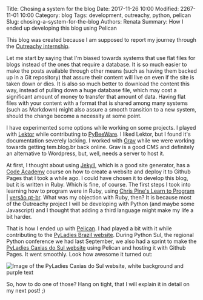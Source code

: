 Title: Chosing a system for the blog
Date: 2017-11-26 10:00
Modified: 2267-11-01 10:00
Category: blog
Tags: development, outreachy, python, pelican
Slug: chosing-a-system-for-the-blog
Authors: Renata
Summary: How I ended up developing this blog using Pelican


This blog was created because I am supposed to report my journey through the [Outreachy internship](https://outreachy.org).

Let me start by saying that I'm biased towards systems that use flat files for blogs instead of the ones that require a database. It is so much easier to make the posts available through other means (such as having them backed up in a Git repository) that assure their content will live on even if the site is taken down or dies. It is also so much better to download the content this way, instead of pulling down a huge database file, which may cost a significant amount of money to transfer that amount of data. Having flat files with your content with a format that is shared among many systems (such as Markdown) might also assure a smooth transition to a new system, should the change become a necessity at some point.

<!-- more -->
I have experimented some options while working on some projects. I played with [Lektor](https://getlektor.com) while contributing to [PyBeeWare](https://pybee.org/). I liked Lektor, but I found it's documentation severely lacking. I worked with [Grav](https://getgrav.org/) while we were working towards getting tem.blog.br back online. Grav is a good CMS and definitely an alternative to Wordpress, but, well, needs a server to host it.

At first, I thought about using [Jekyll](https://jekyllrb.com/), which is a good site generator, has a [Code Academy](https://www.codecademy.com/learn/deploy-a-website) course on how to create a website and deploy it to Github Pages that I took a while ago. I could have chosen it to develop this blog, but it is written in Ruby. Which is fine, of course. The first steps I took into learning how to program were in Ruby, using [Chris Pine's Learn to Program](https://pine.fm/LearnToProgram/) | [versão pt-br](https://www.jmonteiro.com/aprendaaprogramar/). What was my objection with Ruby, then? It is because most of the Outreachy project I will be developing with Python (and maybe some Javascript) and I thought that adding a third language might make my life a bit harder.

That is how I ended up with [Pelican](https://blog.getpelican.com/). I had played a bit with it while contributing to the [PyLadies Brazil website](https://brasil.pyladies.com/). During Python Sul, the regional Python conference we had last September, we also had a sprint to make the [PyLadies Caxias do Sul website](https://pyladiescaxias.github.io/) using Pelican and hosting it with Github Pages. It went smoothly. Look how awesome it turned out:

![Image of the PyLadies Caxias do Sul website, white background and purple text]({filename}/img/pyladies_caxias_website.png)

So, how to do one of those? Hang on tight, that I will explain it in detail on my next post! ;)
